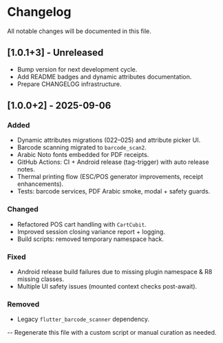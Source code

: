 # Changelog

All notable changes will be documented in this file.

## [1.0.1+3] - Unreleased

- Bump version for next development cycle.
- Add README badges and dynamic attributes documentation.
- Prepare CHANGELOG infrastructure.

## [1.0.0+2] - 2025-09-06

### Added

- Dynamic attributes migrations (022–025) and attribute picker UI.
- Barcode scanning migrated to `barcode_scan2`.
- Arabic Noto fonts embedded for PDF receipts.
- GitHub Actions: CI + Android release (tag-trigger) with auto release notes.
- Thermal printing flow (ESC/POS generator improvements, receipt enhancements).
- Tests: barcode services, PDF Arabic smoke, modal + safety guards.

### Changed

- Refactored POS cart handling with `CartCubit`.
- Improved session closing variance report + logging.
- Build scripts: removed temporary namespace hack.

### Fixed

- Android release build failures due to missing plugin namespace & R8 missing classes.
- Multiple UI safety issues (mounted context checks post-await).

### Removed

- Legacy `flutter_barcode_scanner` dependency.

--
Regenerate this file with a custom script or manual curation as needed.
